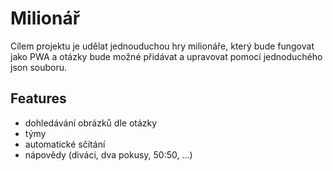 # Milionář

Cílem projektu je udělat jednouduchou hry milionáře, který bude fungovat jako PWA a otázky bude možné přidávat a upravovat pomocí jednoduchého json souboru.

## Features

- dohledávání obrázků dle otázky
- týmy
- automatické sčítání
- nápovědy (diváci, dva pokusy, 50:50, ...)
